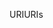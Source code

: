 <span data-ttu-id="e1069-101">URI</span><span class="sxs-lookup"><span data-stu-id="e1069-101">URIs</span></span>